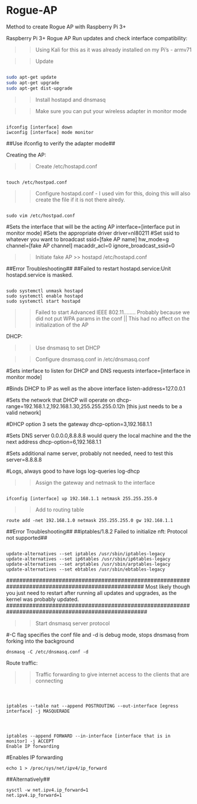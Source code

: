 # Rogue-AP
Method to create Rogue AP with Raspberry Pi 3+

Raspberry Pi 3+ Rogue AP
Run updates and check interface compatibility:

>> Using Kali for this as it was already installed on my Pi’s - armv71 

>> Update

```bash

sudo apt-get update
sudo apt-get upgrade
sudo apt-get dist-upgrade

```
>> Install hostapd and dnsmasq

>> Make sure you can put your wireless adapter in monitor mode

```

ifconfig [interface] down
iwconfig [interface] mode monitor

```

##Use ifconfig to verify the adapter mode##

Creating the AP:

>> Create /etc/hostapd.conf

```

touch /etc/hostpad.conf

```

>> Configure hostapd.conf - I used vim for this, doing this will also create the file if it is not there alredy. 

```

sudo vim /etc/hostpad.conf

```

#Sets the interface that will be the acting AP
interface=[interface put in monitor mode]
#Sets the appropriate driver
driver=nl80211
#Set ssid to whatever you want to broadcast
ssid=[fake AP name]
hw_mode=g
channel=[fake AP channel]
macaddr_acl=0
ignore_broadcast_ssid=0
>> Initiate fake AP >> hostapd /etc/hostapd.conf

##Error Troubleshooting##
##Failed to restart hostapd.service:Unit hostapd.service is masked.

```

sudo systemctl unmask hostapd
sudo systemctl enable hostapd
sudo systemctl start hostapd

```
>> Failed to start Advanced IEEE 802.11…….. Probably because we did not put WPA params in the conf || This had no affect on the initialization of the AP

DHCP:

>> Use dnsmasq to set DHCP

>> Configure dnsmasq.conf in /etc/dnsmasq.conf

#Sets interface to listen for DHCP and DNS requests
interface=[interface in monitor mode]

#Binds DHCP to IP as well as the above interface
listen-address=127.0.0.1

#Sets the network that DHCP will operate on
dhcp-range=192.168.1.2,192.168.1.30,255.255.255.0.12h [this just needs to be a valid network]

#DHCP option 3 sets the gateway
dhcp-option=3,192.168.1.1

#Sets DNS server 0.0.0.0,8.8.8.8 would query the local machine and the the next address
dhcp-option=6,192.168.1.1

#Sets additional name server, probably not needed, need to test this
server=8.8.8.8

#Logs, always good to have logs
log-queries
log-dhcp
>> Assign the gateway and netmask to the interface 

```

ifconfig [interface] up 192.168.1.1 netmask 255.255.255.0

```

>> Add to routing table

```
route add -net 192.168.1.0 netmask 255.255.255.0 gw 192.168.1.1

```
##Error Troubleshooting##
##iptables/1.8.2 Failed to initialize nft: Protocol not supported##

```

update-alternatives --set iptables /usr/sbin/iptables-legacy
update-alternatives --set ip6tables /usr/sbin/ip6tables-legacy
update-alternatives --set arptables /usr/sbin/arptables-legacy
update-alternatives --set ebtables /usr/sbin/ebtables-legacy

```

##################################################################################################
Most likely though you just need to restart after running all updates and upgrades, as the kernel
was probably updated.
###################################################################################################
>> Start dnsmasq server protocol

#-C flag specifies the conf file and -d is debug mode, stops dnsmasq from forking into the background

```
dnsmasq -C /etc/dnsmasq.conf -d

```
Route traffic:

>> Traffic forwarding to give internet access to the clients that are connecting

#
```

iptables --table nat --append POSTROUTING --out-interface [egress interface] -j MASQUERADE

```

#
```

iptables --append FORWARD --in-interface [interface that is in monitor] -j ACCEPT
Enable IP forwarding

```

#Enables IP forwarding

```
echo 1 > /proc/sys/net/ipv4/ip_forward

```

##Alternatively##

```
sysctl -w net.ipv4.ip_forward=1
net.ipv4.ip_forward=1

```
